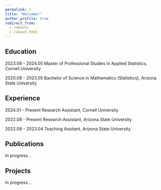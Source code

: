 ```yaml
---
permalink: /
title: "Welcome!"
author_profile: true
redirect_from: 
  - /about/
  - /about.html
---
```


Education
------
2023.08 - 2024.05 Master of Professional Studies in Applied Statistics, Cornell University

2020.08 - 2023.05 Bachelor of Science in Mathematics (Statistics), Arizona State University

Experience
------
2024.01 - Present Research Assistant, Cornell University

2022.08 - Present Research Assistant, Arizona State University

2022.08 - 2023.04 Teaching Assitant, Arizona State University

Publications
------
In progress...

Projects
------
In progress...
